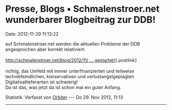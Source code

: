 Presse, Blogs • Schmalenstroer.net wunderbarer Blogbeitrag zur DDB!
===================================================================

Date: 2012-11-29 11:13:22

auf Schmalenstroer.net werden die aktuellen Probleme der DDB
angesprochen aber korrekt relativiert:\
\
[http://schmalenstroer.net/blog/2012/11/ \...
gestartet/](http://schmalenstroer.net/blog/2012/11/die-deutsche-digitale-bibliothek-ist-gestartet/){.postlink}\
\
richtig, das Umfeld mit immer unterfinanzierten und teilweise
technikfeindlichen, konservativen und verlustangstgeplagten
Digitalisatlieferanten ist schwierig!\
Da ist das, was jetzt da ist schon mal ein guter Anfang.

Statistik: Verfasst von
[Orbiter](http://ddb-forum.de/memberlist.php?mode=viewprofile&u=2) ---
Do 29. Nov 2012, 11:13

------------------------------------------------------------------------
